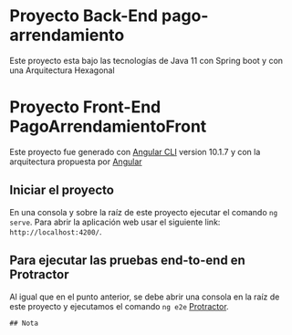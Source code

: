 # Proyecto Back-End pago-arrendamiento

Este proyecto esta bajo las tecnologías de Java 11 con Spring boot y con una Arquitectura Hexagonal

# Proyecto Front-End PagoArrendamientoFront

Este proyecto fue generado con [Angular CLI](https://github.com/angular/angular-cli) version 10.1.7 y con la arquitectura propuesta por [Angular](https://angular.io/guide/styleguide#overall-structural-guidelines )

## Iniciar el proyecto

En una consola y sobre la raíz de este proyecto ejecutar el comando `ng serve`. Para abrir la aplicación web usar el siguiente link: `http://localhost:4200/`. 

## Para ejecutar las pruebas end-to-end en Protractor

Al igual que en el punto anterior, se debe abrir una consola en la raíz de este proyecto y ejecutamos el comando  `ng e2e` [Protractor](http://www.protractortest.org/).

```
## Nota
```
